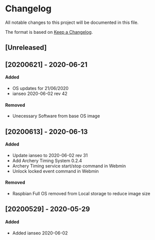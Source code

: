 # Changelog

All notable changes to this project will be documented in this file.

The format is based on [Keep a Changelog](https://keepachangelog.com/en/1.0.0/).

## [Unreleased]

## [20200621] - 2020-06-21

#### Added

 - OS updates for 21/06/2020
 - ianseo 2020-06-02 rev 42

#### Removed

 - Unecessary Software from base OS image

## [20200613] - 2020-06-13

#### Added

- Update ianseo to 2020-06-02 rev 31
- Add Archery Timing System 0.2.4
- Archery Timing service start/stop command in Webmin
- Unlock locked event command in Webmin

#### Removed

- Raspbian Full OS removed from Local storage to reduce image size

## [20200529] - 2020-05-29

#### Added

 - Added ianseo 2020-06-02